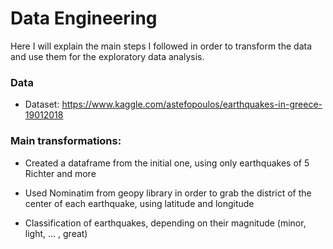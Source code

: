 # Data Engineering
Here I will explain the main steps I followed in order to transform the data and use them for the exploratory data analysis.

### Data
* Dataset: https://www.kaggle.com/astefopoulos/earthquakes-in-greece-19012018

### Main transformations:
* Created a dataframe from the initial one, using only earthquakes of 5 Richter and more

* Used Nominatim from geopy library in order to grab the district of the center of each earthquake, using latitude and longitude

* Classification of earthquakes, depending on their magnitude (minor, light, ... , great)
